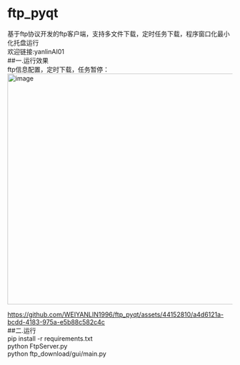 # ftp_pyqt
基于ftp协议开发的ftp客户端，支持多文件下载，定时任务下载，程序窗口化最小化托盘运行<br>
欢迎链接:yanlinAI01<br>
##一.运行效果<br>
ftp信息配置，定时下载，任务暂停：<br>
<img width="518" alt="image" src="https://github.com/WEIYANLIN1996/ftp_pyqt/assets/44152810/a7f51dcd-7a98-40b9-8d8e-ea1c2f66122f">

https://github.com/WEIYANLIN1996/ftp_pyqt/assets/44152810/a4d6121a-bcdd-4183-975a-e5b88c582c4c<br>
##二.运行<br>
pip install -r requirements.txt<br>
python FtpServer.py<br>
python ftp_download/gui/main.py<br>
